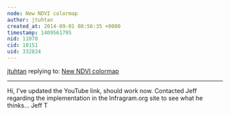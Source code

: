 ```yaml
---
node: New NDVI colormap
author: jtuhtan
created_at: 2014-09-01 08:56:35 +0000
timestamp: 1409561795
nid: 11078
cid: 10151
uid: 332824
---
```




[jtuhtan](../profile/jtuhtan) replying to: [New NDVI colormap](../notes/cfastie/08-26-2014/new-ndvi-colormap)

----
Hi, I've updated the YouTube link, should work now. Contacted Jeff regarding the implementation in the Infragram.org site to see what he thinks... Jeff T